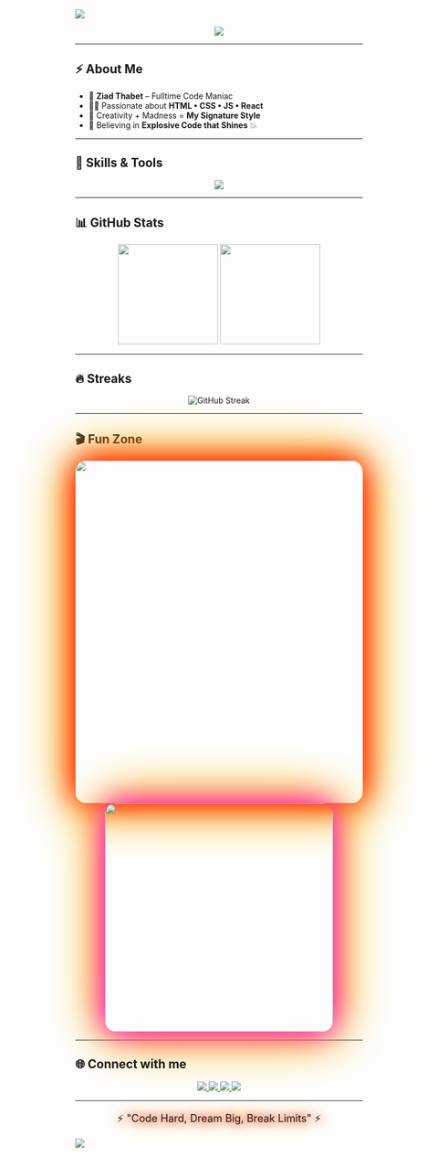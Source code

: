 <!-- ========== CRAZY HEADER ========== -->
<img src="https://capsule-render.vercel.app/api?type=waving&color=0:ff0000,25:ff5500,50:ffff00,75:ff00ff,100:000000&height=160&section=header&text=🔥💥 ZIAD THABET 💥🔥&fontSize=55&fontColor=ffffff&fontAlignY=40" />

<!-- ========== Typing Animation ========== -->
<p align="center">
  <img src="https://readme-typing-svg.herokuapp.com?font=Fira+Code&weight=800&size=38&pause=500&color=FF0000,FF5500,FFFF00,FF00FF&center=true&vCenter=true&width=900&lines=💥+WELCOME+TO+MY+WORLD+💥;🚀+PROGRAMMER+IS+COMING+🚀;🔥+FRONTEND+DEV+ON+FIRE+🔥;⚡+NO+LIMITS,+JUST+CODE+⚡" />
</p>

---

## ⚡ About Me
- 🎯 **Ziad Thabet** – Fulltime Code Maniac  
- 🧑‍💻 Passionate about **HTML • CSS • JS • React**  
- 🤯 Creativity + Madness = **My Signature Style**  
- 🌌 Believing in **Explosive Code that Shines** 💥  

---

## 🚀 Skills & Tools
<p align="center">
  <img src="https://skillicons.dev/icons?i=html,css,js,react,git,github,vscode,figma" />
</p>

---

## 📊 GitHub Stats
<p align="center">
  <img src="https://github-readme-stats.vercel.app/api?username=ZiadThabet308&show_icons=true&theme=radical&bg_color=0,000000,330000&title_color=ff0000&icon_color=ff0000&border_radius=25" height="175" />
  <img src="https://github-readme-stats.vercel.app/api/top-langs/?username=ZiadThabet308&layout=compact&theme=radical&bg_color=0,330000,000000&title_color=ff0000&border_radius=25" height="175" />
</p>

---

## 🔥 Streaks
<p align="center">
  <img src="https://streak-stats.demolab.com?user=ZiadThabet308&theme=highcontrast&fire=ff0000&ring=ff5500&currStreakLabel=ffffff&sideNums=ff0000&border_radius=20" alt="GitHub Streak" />
</p>

---

## 🎬 Fun Zone
<p align="center">
  <img src="https://media.giphy.com/media/lP8xu5t2DLGG045H8F/giphy.gif" width="600" style="border-radius:20px; box-shadow: 0 0 50px #ff0000, 0 0 80px #ff5500, 0 0 100px #ffff00;" />
  <br>
  <img src="https://media.giphy.com/media/3o6ZtaO9BZHcOjmErm/giphy.gif" width="400" style="border-radius:20px; box-shadow: 0 0 50px #ff00ff, 0 0 80px #ff5500, 0 0 100px #ffff00;" />
</p>

---

## 🌐 Connect with me
<p align="center">
  <a href="https://github.com/ZiadThabet308">
    <img src="https://img.shields.io/badge/GitHub-000000?style=for-the-badge&logo=github&logoColor=white"/>
  </a>
  <a href="#">
    <img src="https://img.shields.io/badge/Portfolio-ff0000?style=for-the-badge&logo=react&logoColor=white"/>
  </a>
  <a href="#">
    <img src="https://img.shields.io/badge/Facebook-1877F2?style=for-the-badge&logo=facebook&logoColor=white"/>
  </a>
  <a href="#">
    <img src="https://img.shields.io/badge/Discord-7289DA?style=for-the-badge&logo=discord&logoColor=white"/>
  </a>
</p>

---

<p align="center" style="font-size:1.3em; text-shadow: 0 0 15px #ff0000, 0 0 25px #ff5500, 0 0 40px #ffff00;">⚡ "Code Hard, Dream Big, Break Limits" ⚡</p>

<!-- ========== CRAZY FOOTER ========== -->
<img src="https://capsule-render.vercel.app/api?type=waving&color=0:000000,25:ff00ff,50:ff5500,75:ffff00,100:ff0000&height=160&section=footer" />
